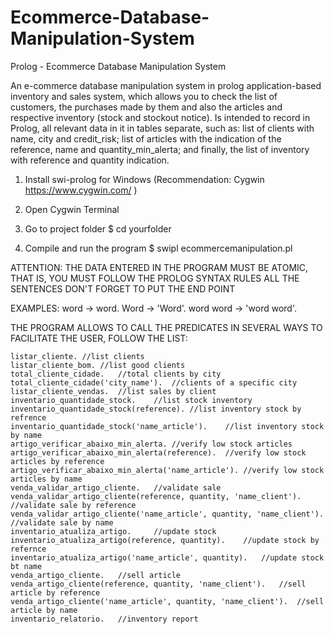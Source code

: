 # Ecommerce-Database-Manipulation-System
Prolog - Ecommerce Database Manipulation System

An e-commerce database manipulation system in prolog application-based inventory and sales system, which allows you to check the list of customers, the purchases made by them and also the articles and respective inventory (stock and stockout notice). Is intended to record in Prolog, all relevant data in it in tables separate, such as: list of clients with name, city and credit_risk; list of articles with the indication of the reference, name and quantity_min_alerta; and finally, the list of inventory with reference and quantity indication.

1. Install swi-prolog for Windows (Recommendation: Cygwin https://www.cygwin.com/ )

2. Open Cygwin Terminal

3. Go to project folder
$ cd yourfolder

4. Compile and run the program
$ swipl ecommercemanipulation.pl

ATTENTION: THE DATA ENTERED IN THE PROGRAM MUST BE ATOMIC, THAT IS, YOU MUST FOLLOW THE PROLOG SYNTAX RULES ALL THE SENTENCES DON'T FORGET TO PUT THE END POINT

EXAMPLES: word -> word.
Word -> 'Word'.
word word -> 'word word'.

THE PROGRAM ALLOWS TO CALL THE PREDICATES IN SEVERAL WAYS TO FACILITATE THE USER, FOLLOW THE LIST:
	
	listar_cliente.	//list clients
	listar_cliente_bom.	//list good clients
	total_cliente_cidade.	//total clients by city
	total_cliente_cidade('city_name').	//clients of a specific city
	listar_cliente_vendas.	//list sales by client
	inventario_quantidade_stock.	//list stock inventory
	inventario_quantidade_stock(reference).	//list inventory stock by refrence
	inventario_quantidade_stock('name_article').	//list inventory stock by name
	artigo_verificar_abaixo_min_alerta.	//verify low stock articles
	artigo_verificar_abaixo_min_alerta(reference).	//verify low stock articles by reference
	artigo_verificar_abaixo_min_alerta('name_article').	//verify low stock articles by name
	venda_validar_artigo_cliente.	//validate sale
	venda_validar_artigo_cliente(reference, quantity, 'name_client').	//validate sale by reference
	venda_validar_artigo_cliente('name_article', quantity, 'name_client').	//validate sale by name
	inventario_atualiza_artigo.		//update stock
	inventario_atualiza_artigo(reference, quantity).	//update stock by refernce
	inventario_atualiza_artigo('name_article', quantity).	//update stock bt name
	venda_artigo_cliente.	//sell article
	venda_artigo_cliente(reference, quantity, 'name_client').	//sell article by reference
	venda_artigo_cliente('name_article', quantity, 'name_client').	//sell article by name
	inventario_relatorio.	//inventory report
